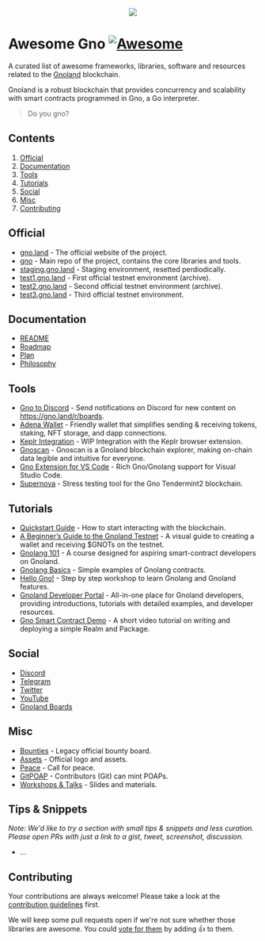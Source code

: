 <div align="center">
	<img src="./banner.png" />
</div>

# Awesome Gno [![Awesome](https://cdn.rawgit.com/sindresorhus/awesome/d7305f38d29fed78fa85652e3a63e154dd8e8829/media/badge.svg)](https://github.com/sindresorhus/awesome)

A curated list of awesome frameworks, libraries, software and resources related to the <a href='https://gno.land'>Gnoland</a> blockchain.

Gnoland is a robust blockchain that provides concurrency and scalability with smart contracts programmed in Gno, a Go interpreter.

> Do you gno?
 
## Contents

1. [Official](#official)
2. [Documentation](#documentation)
3. [Tools](#tools)
4. [Tutorials](#tutorials)
5. [Social](#social)
6. [Misc](#misc)
7. [Contributing](#contributing)

## Official

* [gno.land](https://gno.land/) - The official website of the project.
* [gno](https://github.com/gnolang/gno) - Main repo of the project, contains the core libraries and tools.
* [staging.gno.land](https://staging.gno.land/) - Staging environment, resetted perdiodically.
* [test1.gno.land](https://test1.gno.land/) - First official testnet environment (archive).
* [test2.gno.land](https://test2.gno.land/) - Second official testnet environment (archive).
* [test3.gno.land](https://test3.gno.land/) - Third official testnet environment.


## Documentation

* [README](https://github.com/gnolang/gno#readme)
* [Roadmap](https://github.com/gnolang/gno/blob/master/ROADMAP.md)
* [Plan](https://github.com/gnolang/gno/blob/master/PLAN.md)
* [Philosophy](https://github.com/gnolang/gno/blob/master/PHILOSOPHY.md)

## Tools

* [Gno to Discord](https://github.com/PoCInnovation/PoCLab) - Send notifications on Discord for new content on https://gno.land/r/boards.
* [Adena Wallet](https://adena.app/) - Friendly wallet that simplifies sending & receiving tokens, staking, NFT storage, and dapp connections.
* [Keplr Integration](https://github.com/gnolang/gno/pull/154) - WIP Integration with the Keplr browser extension.
* [Gnoscan](http://gnoscan.io/) - Gnoscan is a Gnoland blockchain explorer, making on-chain data legible and intuitive for everyone.
* [Gno Extension for VS Code](https://marketplace.visualstudio.com/items?itemName=harry-hov.gno) - Rich Gno/Gnolang support for Visual Studio Code.
* [Supernova](https://github.com/gnolang/supernova) - Stress testing tool for the Gno Tendermint2 blockchain.

## Tutorials

* [Quickstart Guide](https://test2.gno.land/r/boards:testboard/5) - How to start interacting with the blockchain.
* [A Beginner’s Guide to the Gnoland Testnet](https://medium.com/@onbloc/a-beginners-guide-to-the-gnoland-testnet-6fdc693a48f4) - A visual guide to creating a wallet and receiving $GNOTs on the testnet.
* [Gnolang 101](https://github.com/onbloc/gnolang-101) - A course designed for aspiring smart-contract developers on Gnoland.
* [Gnolang Basics](https://github.com/moul/gno-basics) - Simple examples of Gnolang contracts.
* [Hello Gno!](https://github.com/xplrz/gnoland-workshop) - Step by step workshop to learn Gnolang and Gnoland features.
* [Gnoland Developer Portal](https://github.com/onbloc/gnoland-tutorials) - All-in-one place for Gnoland developers, providing introductions, tutorials with detailed examples, and developer resources.
* [Gno Smart Contract Demo](https://www.youtube.com/watch?v=-BlnEXCs0eI) - A short video tutorial on writing and deploying a simple Realm and Package.

## Social

* [Discord](https://discord.gg/3YbdqVP8Tb)
* [Telegram](https://t.me/gnoland)
* [Twitter](https://twitter.com/_gnoland)
* [YouTube](https://www.youtube.com/@_gnoland)
* [Gnoland Boards](https://gno.land/r/boards)

## Misc

* [Bounties](https://github.com/gnolang/bounties) - Legacy official bounty board.
* [Assets](https://github.com/gnolang/gno/tree/master/gnoland/assets) - Official logo and assets.
* [Peace](https://github.com/gnolang/gno/blob/master/gnoland/docs/peace.md) - Call for peace.
* [GitPOAP](https://www.gitpoap.io/gh/gnolang) - Contributors (Git) can mint POAPs.
* [Workshops & Talks](https://github.com/gnolang/workshops) - Slides and materials.

## Tips & Snippets

_Note: We'd like to try a section with small tips & snippets and less curation. Please open PRs with just a link to a gist, tweet, screenshot, discussion._

* ...

## Contributing

Your contributions are always welcome! Please take a look at the [contribution guidelines](https://github.com/gnolang/awesome-gno/blob/master/CONTRIBUTING.md) first.

We will keep some pull requests open if we're not sure whether those libraries are awesome. You could [vote for them](https://github.com/gnolang/awesome-gno/pulls) by adding :+1: to them.
